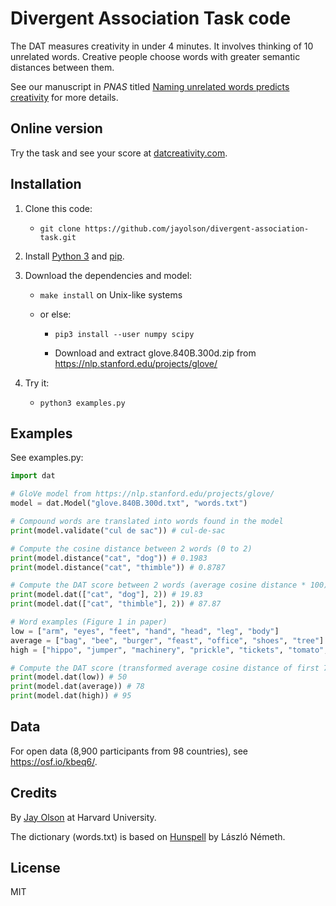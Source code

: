 # Divergent Association Task code

The DAT measures creativity in under 4 minutes. It involves thinking of 10
unrelated words. Creative people choose words with greater semantic distances
between them.

See our manuscript in *PNAS* titled
[Naming unrelated words predicts creativity](https://www.pnas.org/content/118/25/e2022340118)
for more details.

## Online version

Try the task and see your score at
[datcreativity.com](https://www.datcreativity.com).

## Installation

1. Clone this code:

    - `git clone https://github.com/jayolson/divergent-association-task.git`

2. Install [Python 3](https://www.python.org) and [pip](https://pypi.org/project/pip/).

3. Download the dependencies and model:

    - `make install` on Unix-like systems

    - or else:

        - `pip3 install --user numpy scipy`

        - Download and extract glove.840B.300d.zip from <https://nlp.stanford.edu/projects/glove/>

4. Try it:

    - `python3 examples.py`

## Examples

See examples.py:

```python
import dat

# GloVe model from https://nlp.stanford.edu/projects/glove/
model = dat.Model("glove.840B.300d.txt", "words.txt")

# Compound words are translated into words found in the model
print(model.validate("cul de sac")) # cul-de-sac

# Compute the cosine distance between 2 words (0 to 2)
print(model.distance("cat", "dog")) # 0.1983
print(model.distance("cat", "thimble")) # 0.8787

# Compute the DAT score between 2 words (average cosine distance * 100)
print(model.dat(["cat", "dog"], 2)) # 19.83
print(model.dat(["cat", "thimble"], 2)) # 87.87

# Word examples (Figure 1 in paper)
low = ["arm", "eyes", "feet", "hand", "head", "leg", "body"]
average = ["bag", "bee", "burger", "feast", "office", "shoes", "tree"]
high = ["hippo", "jumper", "machinery", "prickle", "tickets", "tomato", "violin"]

# Compute the DAT score (transformed average cosine distance of first 7 valid words)
print(model.dat(low)) # 50
print(model.dat(average)) # 78
print(model.dat(high)) # 95
```

## Data

For open data (8,900 participants from 98 countries), see
<https://osf.io/kbeq6/>.

## Credits

By [Jay Olson](https://www.jayolson.org) at Harvard University.

The dictionary (words.txt) is based on [Hunspell](https://hunspell.github.io)
by László Németh.

## License

MIT
